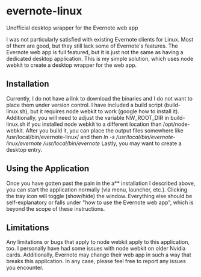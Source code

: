 # evernote-linux
Unofficial desktop wrapper for the Evernote web app

I was not particularly satisfied with existing Evernote clients for Linux. Most of them are good, but they still lack some of Evernote's features. The Evernote web app is full featured, but it is just not the same as having a dedicated desktop application. This is my simple solution, which uses node webkit to create a desktop wrapper for the web app.

## Installation
Currently, I do not have a link to download the binaries and I do not want to place them under version control. I have included a build script (build-linux.sh), but it requires node webkit to work (google how to install it). Additionally, you will need to adjust the variable NW_ROOT_DIR in build-linux.sh if you installed node webkit to a different location than /opt/node-webkit. After you build it, you can place the output files somewhere like /usr/local/bin/evernote-linux/ and then *ln -s /usr/local/bin/evernote-linux/evernote /usr/local/bin/evernote* Lastly, you may want to create a desktop entry. 


## Using the Application
Once you have gotten past the pain in the a** installation I described above, you can start the application normally (via menu, launcher, etc.). Clicking the tray icon will toggle (show/hide) the window. Everything else should be self-explanatory or falls under "how to use the Evernote web app", which is beyond the scope of these instructions.

## Limitations
Any limitations or bugs that apply to node webkit apply to this application, too. I personally have had some issues with node webkit on older Nvidia cards. Additionally, Evernote may change their web app in such a way that breaks this application. In any case, please feel free to report any issues you encounter.
